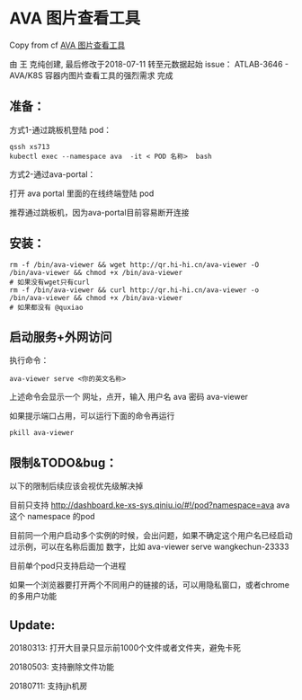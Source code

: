 # AVA 图片查看工具

Copy from cf [AVA 图片查看工具]( https://cf.qiniu.io/pages/viewpage.action?pageId=62048997)

由 王 克纯创建, 最后修改于2018-07-11 转至元数据起始
issue：  ATLAB-3646 - AVA/K8S 容器内图片查看工具的强烈需求 完成

## 准备：

方式1-通过跳板机登陆 pod：
```
qssh xs713
kubectl exec --namespace ava  -it < POD 名称>  bash
``` 
 
方式2-通过ava-portal：

打开 ava portal 里面的在线终端登陆 pod
 
 
推荐通过跳板机，因为ava-portal目前容易断开连接


## 安装：
```
rm -f /bin/ava-viewer && wget http://qr.hi-hi.cn/ava-viewer -O /bin/ava-viewer && chmod +x /bin/ava-viewer
# 如果没有wget只有curl
rm -f /bin/ava-viewer && curl http://qr.hi-hi.cn/ava-viewer -o /bin/ava-viewer && chmod +x /bin/ava-viewer
# 如果都没有 @quxiao
```

## 启动服务+外网访问
执行命令：
```
ava-viewer serve <你的英文名称>
```

上述命令会显示一个 网址，点开，输入 用户名 ava 密码 ava-viewer

如果提示端口占用，可以运行下面的命令再运行
```
pkill ava-viewer
```

## 限制&TODO&bug：
以下的限制后续应该会视优先级解决掉

目前只支持 http://dashboard.ke-xs-sys.qiniu.io/#!/pod?namespace=ava   ava 这个 namespace 的pod

目前同一个用户启动多个实例的时候，会出问题，如果不确定这个用户名已经启动过示例，可以在名称后面加 数字，比如  ava-viewer serve wangkechun-23333

目前单个pod只支持启动一个进程

如果一个浏览器要打开两个不同用户的链接的话，可以用隐私窗口，或者chrome的多用户功能



## Update:

20180313: 打开大目录只显示前1000个文件或者文件夹，避免卡死

20180503: 支持删除文件功能

20180711: 支持jjh机房